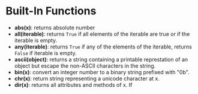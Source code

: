 # Built-In Functions

- **abs(x)**: returns absolute number
- **all(iterable)**: returns `True` if all elements of the iterable are true or if the iterable is empty.
- **any(iterable)**: returns `True` if any of the elements of the iterable, returns `False` if iterable is empty.
- **ascii(object)**: returns a string containing a printable represtation of an object but escape the non-ASCII
characters in the string.
- **bin(x)**: convert an integer number to a binary string prefixed with "0b".
- **chr(x)**: return string representing a unicode character at x.
- **dir(x)**: returns all attributes and methods of x. If